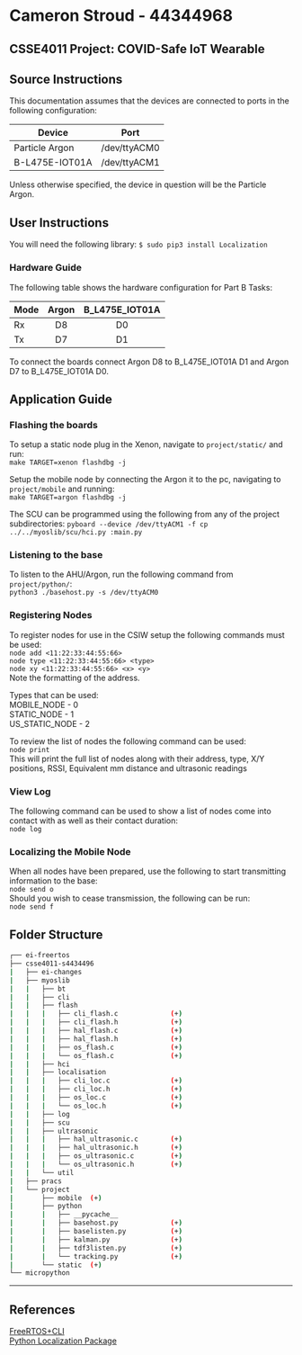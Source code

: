 # Cameron Stroud - 44344968

## CSSE4011 Project: COVID-Safe IoT Wearable

## Source Instructions

This documentation assumes that the devices are connected to ports in the following configuration:  

| Device          | Port         |
| --------------- | ------------ |  
| Particle Argon  | /dev/ttyACM0 |  
| B-L475E-IOT01A  | /dev/ttyACM1 |

Unless otherwise specified, the device in question will be the Particle Argon.

## User Instructions

You will need the following library:
`$ sudo pip3 install Localization`

### Hardware Guide

The following table shows the hardware configuration for Part B Tasks:  

| Mode  | Argon | B\_L475E\_IOT01A  |  
| ----- | :---: | :---------------: |  
| Rx    | D8    | D0                |  
| Tx    | D7    | D1                |  

To connect the boards connect Argon D8 to B\_L475E\_IOT01A D1 and Argon D7 to B\_L475E\_IOT01A D0.  

## Application Guide

### Flashing the boards

To setup a static node plug in the Xenon, navigate to `project/static/` and run:  
`make TARGET=xenon flashdbg -j`  

Setup the mobile node by connecting the Argon it to the pc, navigating to `project/mobile` and running:  
`make TARGET=argon flashdbg -j`  

The SCU can be programmed using the following from any of the project subdirectories:
`pyboard --device /dev/ttyACM1 -f cp ../../myoslib/scu/hci.py :main.py`  

### Listening to the base

To listen to the AHU/Argon, run the following command from `project/python/`:  
`python3 ./basehost.py -s /dev/ttyACM0`  

### Registering Nodes

To register nodes for use in the CSIW setup the following commands must be used:  
`node add <11:22:33:44:55:66>`  
`node type <11:22:33:44:55:66> <type>`  
`node xy <11:22:33:44:55:66> <x> <y>`  
Note the formatting of the address.  

Types that can be used:  
MOBILE_NODE - 0  
STATIC_NODE - 1  
US_STATIC_NODE - 2  

To review the list of nodes the following command can be used:  
`node print`  
This will print the full list of nodes along with their address, type, X/Y positions, RSSI, Equivalent mm distance and ultrasonic readings  

### View Log

The following command can be used to show a list of nodes come into contact with as well as their contact duration:  
`node log`

### Localizing the Mobile Node

When all nodes have been prepared, use the following to start transmitting information to the base:  
`node send o`  
Should you wish to cease transmission, the following can be run:  
`node send f`  

## Folder Structure

```bash
┌── ei-freertos  
├── csse4011-s4434496  
|   ├── ei-changes  
|   ├── myoslib  
|   |   ├── bt
|   |   ├── cli  
|   |   ├── flash  
|   |   |   ├── cli_flash.c             (+)  
|   |   |   ├── cli_flash.h             (+)  
|   |   |   ├── hal_flash.c             (+)  
|   |   |   ├── hal_flash.h             (+)  
|   |   |   ├── os_flash.c              (+)  
|   |   |   └── os_flash.c              (+)  
|   |   ├── hci  
|   |   ├── localisation  
|   |   |   ├── cli_loc.c               (+)  
|   |   |   ├── cli_loc.h               (+)  
|   |   |   ├── os_loc.c                (+)  
|   |   |   └── os_loc.h                (+)  
|   |   ├── log  
|   |   ├── scu  
|   |   ├── ultrasonic  
|   |   |   ├── hal_ultrasonic.c        (+)  
|   |   |   ├── hal_ultrasonic.h        (+)  
|   |   |   ├── os_ultrasonic.c         (+)  
|   |   |   └── os_ultrasonic.h         (+)  
|   |   └── util  
|   ├── pracs  
|   └── project  
|       ├── mobile  (+)  
|       ├── python  
|       |   ├── __pycache__  
|       |   ├── basehost.py             (+)  
|       |   ├── baselisten.py           (+)  
|       |   ├── kalman.py               (+)  
|       |   ├── tdf3listen.py           (+)  
|       |   └── tracking.py             (+)  
|       └── static  (+)  
└── micropython  
```

---

## References

[FreeRTOS+CLI](https://www.freertos.org/FreeRTOS-Plus/FreeRTOS_Plus_CLI/Download_FreeRTOS_Plus_CLI.html)  
[Python Localization Package](https://pypi.org/project/Localization/)